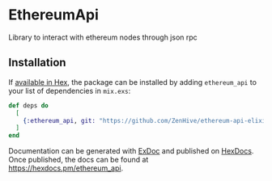 # EthereumApi

Library to interact with ethereum nodes through json rpc

## Installation

If [available in Hex](https://hex.pm/docs/publish), the package can be installed
by adding `ethereum_api` to your list of dependencies in `mix.exs`:

```elixir
def deps do
  [
    {:ethereum_api, git: "https://github.com/ZenHive/ethereum-api-elixir.git", tag: "v0.1.0-b8"},
  ]
end
```

Documentation can be generated with [ExDoc](https://github.com/elixir-lang/ex_doc)
and published on [HexDocs](https://hexdocs.pm). Once published, the docs can
be found at <https://hexdocs.pm/ethereum_api>.
